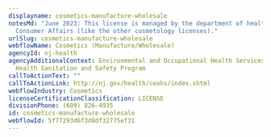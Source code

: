 ```yaml
---
displayname: cosmetics-manufacture-wholesale
notesMd: "June 2023: This license is managed by the department of health, not
  Consumer Affairs (like the other cosmetology licenses)."
urlSlug: cosmetics-manufacture-wholesale
webflowName: Cosmetics (Manufacture/Wholesale)
agencyId: nj-health
agencyAdditionalContext: Environmental and Occupational Health Services, Public
  Health Sanitation and Safety Program
callToActionText: ""
callToActionLink: http://nj.gov/health/ceohs/index.shtml
webflowIndustry: Cosmetics
licenseCertificationClassification: LICENSE
divisionPhone: (609) 826-4935
id: cosmetics-manufacture-wholesale
webflowId: 5f77293d6f3d8df32775ef31
---
```

